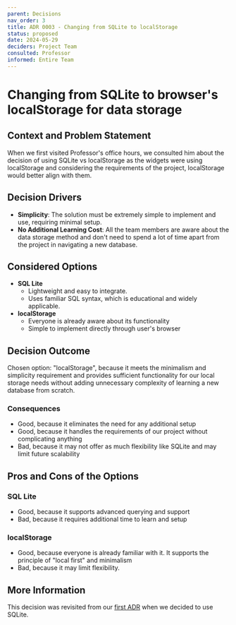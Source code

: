 ```yaml
---
parent: Decisions
nav_order: 3
title: ADR 0003 - Changing from SQLite to localStorage
status: proposed
date: 2024-05-29
deciders: Project Team
consulted: Professor
informed: Entire Team
---
```


# Changing from SQLite to browser's localStorage for data storage

## Context and Problem Statement

When we first visited Professor's office hours, we consulted him about the decision of using SQLite vs localStorage as the widgets were using localStorage and considering the requirements of the project, localStorage would better align with them. 

## Decision Drivers

- **Simplicity**: The solution must be extremely simple to implement and use, requiring minimal setup. 
- **No Additional Learning Cost**: All the team members are aware about the data storage method and don't need to spend a lot of time apart from the project in navigating a new database.

## Considered Options

- **SQL Lite**
  - Lightweight and easy to integrate.
  - Uses familiar SQL syntax, which is educational and widely applicable.
- **localStorage**
  - Everyone is already aware about its functionality
  - Simple to implement directly through user's browser

## Decision Outcome

Chosen option: "localStorage", because it meets the minimalism and simplicity requirement and provides sufficient functionality for our local storage needs without adding unnecessary complexity of learning a new database from scratch.

### Consequences

- Good, because it eliminates the need for any additional setup
- Good, because it handles the requirements of our project without complicating anything
- Bad, because it may not offer as much flexibility like SQLite and may limit future scalability 

## Pros and Cons of the Options

### SQL Lite

- Good, because it supports advanced querying and support
- Bad, because it requires additional time to learn and setup

### localStorage

- Good, because everyone is already familiar with it. It supports the principle of "local first" and minimalism
- Bad, because it may limit flexibility.

## More Information

This decision was revisited from our [first ADR](https://github.com/cse110-sp24-group30/cse110-sp24-group30/blob/admin/specs/adrs/051024-Database-Choice.md) when we decided to use SQLite.
